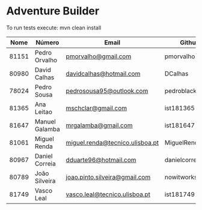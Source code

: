 # Adventure Builder

To run tests execute: mvn clean install  

| Nome 	| Número			| Email								| Github			| Módulo 	|  
| ----- | -----------------	| ---------------------------------	| ----------------- | --------- |  
| 81151 | Pedro Orvalho 	| pmorvalho@gmail.com 				| pmorvalho  		|			|  
| 80980 | David Calhas 		| davidcalhas@hotmail.com 			| DCalhas  			|			|  
| 78024 | Pedro Sousa 		| pedrosousa95@outlook.com 			| pedroblackjsousa  |			|  
| 81365 | Ana Leitao 		| mschclar@gmail.com 				| ist181365 		| 			|  
| 81647 | Manuel Galamba 	| mrgalamba@gmail.com 				| ist181647  		|			|  
| 81061 | Miguel Renda 		| miguel.renda@tecnico.ulisboa.pt 	| MiguelRenda 		| 			|  
| 80967 | Daniel Correia 	| dduarte96@hotmail.com 			| danielcorreia96 	| 			|  
| 80789 | João Silveira 	| joao.pinto.silveira@gmail.com 	| nowitworks  		|			|  
| 81749 | Vasco Leal 		| vasco.leal@tecnico.ulisboa.pt 	| ist181749			|			|  

